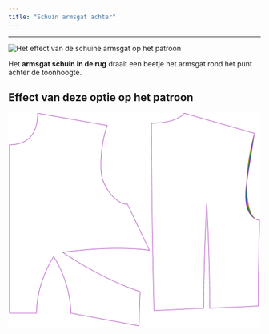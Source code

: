 ```yaml
---
title: "Schuin armsgat achter"
---
```


---

![Het effect van de schuine armsgat op het patroon](sample.png)

Het **armsgat schuin in de rug** draait een beetje het armsgat rond het punt achter de toonhoogte.

## Effect van deze optie op het patroon

![Deze afbeelding toont het effect van deze optie door meerdere varianten die een andere waarde hebben voor deze optie te vervangen](bella_backarmholeslant_sample.svg "Effect van deze optie op het patroon")

